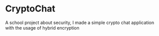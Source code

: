# CryptoChat
A school project about security, I made a simple crypto chat application with the usage of hybrid encryption
